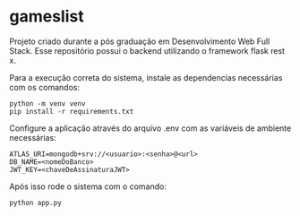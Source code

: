 # gameslist
Projeto criado durante a pós graduação em Desenvolvimento Web Full Stack. Esse repositório possui o backend utilizando o framework flask rest x.

Para a execução correta do sistema, instale as dependencias necessárias com os comandos:

```
python -m venv venv
pip install -r requirements.txt
```

Configure a aplicação através do arquivo .env com as variáveis de ambiente necessárias:

```
ATLAS_URI=mongodb+srv://<usuario>:<senha>@<url>
DB_NAME=<nomeDoBanco>
JWT_KEY=<chaveDeAssinaturaJWT>
```

Após isso rode o sistema com o comando:

```
python app.py
```
